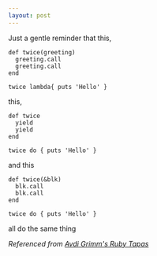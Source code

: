 ```yaml
---
layout: post
---  
```


Just a gentle reminder that this,

```
def twice(greeting)
  greeting.call
  greeting.call
end

twice lambda{ puts 'Hello' }
```

this,

```
def twice
  yield
  yield
end

twice do { puts 'Hello' }
```

and this

```
def twice(&blk)
  blk.call
  blk.call
end

twice do { puts 'Hello' }
```

all do the same thing

_Referenced from [Avdi Grimm's Ruby Tapas](www.youtube.com/watch?v=Km9RlUfmvJc&list=WLE130C4CFCC3139DF)_